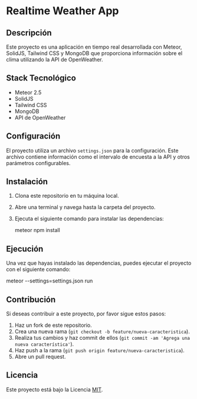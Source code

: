 # Realtime Weather App

## Descripción

Este proyecto es una aplicación en tiempo real desarrollada con Meteor, SolidJS, Tailwind CSS y MongoDB que proporciona información sobre el clima utilizando la API de OpenWeather.

## Stack Tecnológico

- Meteor 2.5
- SolidJS
- Tailwind CSS
- MongoDB
- API de OpenWeather

## Configuración

El proyecto utiliza un archivo `settings.json` para la configuración. Este archivo contiene información como el intervalo de encuesta a la API y otros parámetros configurables.

## Instalación

1. Clona este repositorio en tu máquina local.
2. Abre una terminal y navega hasta la carpeta del proyecto.
3. Ejecuta el siguiente comando para instalar las dependencias:

   meteor npm install

## Ejecución

Una vez que hayas instalado las dependencias, puedes ejecutar el proyecto con el siguiente comando:

meteor --settings=settings.json run

## Contribución

Si deseas contribuir a este proyecto, por favor sigue estos pasos:

1. Haz un fork de este repositorio.
2. Crea una nueva rama (`git checkout -b feature/nueva-caracteristica`).
3. Realiza tus cambios y haz commit de ellos (`git commit -am 'Agrega una nueva característica'`).
4. Haz push a la rama (`git push origin feature/nueva-caracteristica`).
5. Abre un pull request.

## Licencia

Este proyecto está bajo la Licencia [MIT](https://opensource.org/licenses/MIT).
